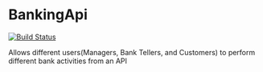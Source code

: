 # BankingApi
[![Build Status](https://travis-ci.org/esirK/BankingApi.svg?branch=develop)](https://travis-ci.org/esirK/BankingApi)

Allows different users(Managers, Bank Tellers, and Customers) to perform different bank activities from an API
